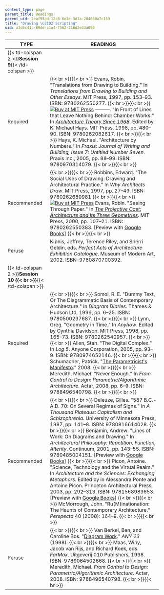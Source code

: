 ```yaml
---
content_type: page
parent_title: Readings
parent_uid: 2eaf95ad-12c8-6e2e-3d7a-204660a7c169
title: "Drawing \u21D2 Scripting"
uid: a2d6c41c-89dd-c1a4-7562-216d2e33a090
---
```


| TYPE | READINGS |
| --- | --- |
| {{< td-colspan 2 >}}**Session 9**{{< /td-colspan >}} ||
| Required |  {{< br >}}{{< br >}} Evans, Robin. "Translations from Drawing to Building." In _Translations from Drawing to Building and Other Essays_. MIT Press, 1997, pp. 153–93. ISBN: 9780262550277. {{< br >}}{{< br >}} [![Buy at MIT Press](/images/mp_logo.gif)](https://mitpress.mit.edu/9780262082617) ———. "In Front of Lines that Leave Nothing Behind: Chamber Works." In [_Architecture Theory Since 1968_](https://mitpress.mit.edu/9780262082617). Edited by K. Michael Hays. MIT Press, 1998, pp. 480–90. ISBN: 9780262082617. {{< br >}}{{< br >}} Hays, K. Michael. "Architecture by Numbers." In _Praxis: Journal of Writing and Building, Issue 7: Untitled Number Seven_. Praxis Inc., 2005, pp. 88–99. ISBN: 9780970314079. {{< br >}}{{< br >}}  |
| Recommended |  {{< br >}}{{< br >}} Robbins, Edward. "The Social Uses of Drawing: Drawing and Architectural Practice." In _Why Architects Draw_. MIT Press, 1997, pp. 27–49. ISBN: 9780262680981 {{< br >}}{{< br >}} [![Buy at MIT Press](/images/mp_logo.gif)](https://mitpress.mit.edu/9780262550383) Evans, Robin. "Seeing Through Paper." In [_The Projective Cast: Architecture and Its Three Geometries_](https://mitpress.mit.edu/9780262550383). MIT Press, 2000, pp. 107–21. ISBN: 9780262550383. \[Peview with [Google Books](http://books.google.com/books?id=ZzRMWMX7OGQC&pg=PA107#v=onepage)\] {{< br >}}{{< br >}}  |
| Peruse | Kipnis, Jeffrey, Terence Riley, and Sherri Geldin, eds. _Perfect Acts of Architecture Exhibition Catalogue_. Museum of Modern Art, 2002. ISBN: 9780870700392. |
| {{< td-colspan 2 >}}**Session 10  {{< br >}}**{{< /td-colspan >}} ||
| Required |  {{< br >}}{{< br >}} Somol, R. E. "Dummy Text, Or The Diagrammatic Basis of Contemporary Architecture." In _Diagram Diaries_. Thames & Hudson Ltd, 1999, pp. 6–25. ISBN: 9780500237687. {{< br >}}{{< br >}} Lynn, Greg. "Geometry in Time." In _Anyhow_. Edited by Cynthia Davidson. MIT Press, 1998, pp. 165–73. ISBN: 9780262540957. {{< br >}}{{< br >}} Allen, Stan. "The Digital Complex." In _Log 5_. Anyone Corporation, 2005, pp. 93–9. ISBN: 9780974652146. {{< br >}}{{< br >}} Schumacher, Patrick. "[The Parametricist's Manifesto](http://www.patrikschumacher.com/Texts/Parametricism%20as%20Style.htm)." 2008. {{< br >}}{{< br >}} Meredith, Michael. "Never Enough." In _From Control to Design: Parametric/Algorithmic Architecture_. Actar, 2008, pp. 6–9. ISBN: 9788496540798. {{< br >}}{{< br >}}  |
| Recommended |  {{< br >}}{{< br >}} Deleuze, Gilles. "587 B.C.-A.D. 70: On Several Regimes of Signs." In _A Thousand Plateaus: Capitalism and Schizophrenia_. University of Minnesota Press, 1987, pp. 141–8. ISBN: 9780816614028. {{< br >}}{{< br >}} Benjamin, Andrew. "Lines of Work: On Diagrams and Drawing." In _Architectural Philosophy: Repetition, Function, Alterity_. Continuum, 2001, pp. 143–55. ISBN: 9780485004151. \[Preview with [Google Books](http://books.google.com/books?id=XXgcEpWqq8QC&pg=PA143#v=onepage)\] {{< br >}}{{< br >}} Picon, Antoine. "Science, Technology and the Virtual Realm." In _Architecture and the Sciences: Exchanging Metaphors_. Edited by in Alessandra Ponte and Antoine Picon. Princeton Architectural Press, 2003, pp. 292–313. ISBN: 9781568983653. \[Preview with [Google Books](http://books.google.com/books?id=XkN-Kg2ppDcC&pg=PA292#v=onepage)\] {{< br >}}{{< br >}} McMorrough, John. "Ru(M)inationation: The Haunts of Contemporary Architecture." _Perspecta_ 40 (2008): 164–9. {{< br >}}{{< br >}}  |
| Peruse |  {{< br >}}{{< br >}} Van Berkel, Ben, and Caroline Bos. "[Diagram Work](https://www.anycorp.com/store/any23)." _ANY 23_ (1998). {{< br >}}{{< br >}} Maas, Winy, Jacob van Rijs, and Richard Koek, eds. _FarMax_. Uitgeverij 010 Publishers, 1998. ISBN: 9789064502668. {{< br >}}{{< br >}} Meredith, Michael. _From Control to Design: Parametric/Algorithmic Architecture_. Actar, 2008. ISBN: 9788496540798. {{< br >}}{{< br >}}